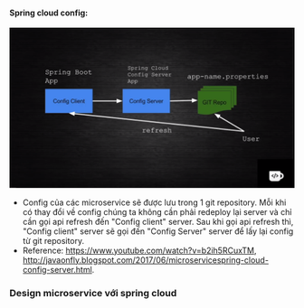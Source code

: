 #### Spring cloud config:
![](1.png)
  - Config của các microservice sẽ được lưu trong 1 git repository. Mỗi khi có thay đổi về config chúng ta không cần phải redeploy lại server và chỉ cần gọi api refresh đến "Config client" server. Sau khi gọi api refresh thì, "Config client" server sẽ gọi đến "Config Server" server để lấy lại config từ git repository.
  - Reference: https://www.youtube.com/watch?v=b2ih5RCuxTM, http://javaonfly.blogspot.com/2017/06/microservicespring-cloud-config-server.html.
  
### Design microservice với spring cloud

